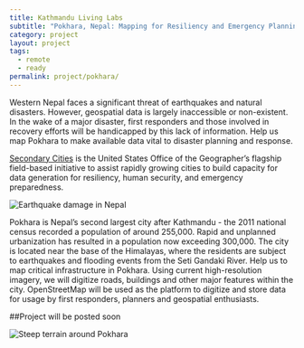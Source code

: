 ```yaml
---
title: Kathmandu Living Labs
subtitle: "Pokhara, Nepal: Mapping for Resiliency and Emergency Planning"
category: project
layout: project
tags:
  - remote
  - ready
permalink: project/pokhara/
---
```

Western Nepal faces a significant threat of earthquakes and natural disasters. However, geospatial data is largely inaccessible or non-existent. In the wake of a major disaster, first responders and those involved in recovery efforts will be handicapped by this lack of information. Help us map Pokhara to make available data vital to disaster planning and response.

[Secondary Cities](http://secondarycities.state.gov/) is the United States Office of the Geographer’s flagship field-based initiative to assist rapidly growing cities to build capacity for data generation for resiliency, human security, and emergency preparedness. 

![Earthquake damage in Nepal](https://cloud.githubusercontent.com/assets/2665840/10895387/eeb6d964-8181-11e5-9ea8-458d6e9ae2eb.jpg)

Pokhara is Nepal’s second largest city after Kathmandu - the 2011 national census recorded a population of around 255,000. Rapid and unplanned urbanization has resulted in a population now exceeding 300,000. The city is located near the base of the Himalayas, where the residents are subject to earthquakes and flooding events from the Seti Gandaki River. Help us to map critical infrastructure in Pokhara.  Using current high-resolution imagery, we will digitize roads, buildings and other major features within the city. OpenStreetMap will be used as the platform to digitize and store data for usage by first responders, planners and geospatial enthusiasts.


##Project will be posted soon


![Steep terrain around Pokhara](https://cloud.githubusercontent.com/assets/2665840/10895392/f3c15506-8181-11e5-9916-1d9e054ea9f7.png)

